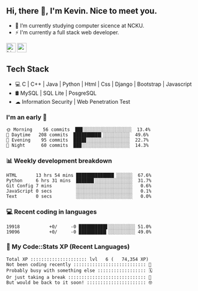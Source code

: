 ## Hi, there 👋, I'm Kevin. Nice to meet you.

- 🌱 I’m currently studying computer sicence at NCKU.
- ⚡ I'm currently a full stack web developer.

<a href="https://www.linkedin.com/in/kevin12686/"><img alt="LinkedIn" src="https://img.shields.io/badge/linkedin%20-%230077B5.svg?&style=for-the-badge&logo=linkedin&logoColor=white" height=25></a>
<a href="https://www.instagram.com/kevin12686/"><img src="https://img.shields.io/badge/instagram-3f729b?&style=for-the-badge&logo=instagram&logoColor=white" height=25></a>

## Tech Stack

* 💻 C | C++ | Java | Python | Html | Css | Django | Bootstrap | Javascript
* 🛢️ MySQL | SQL Lite | PosgreSQL
* ☁ Information Security | Web Penetration Test

### I'm an early 🐤

<!-- early_bird start -->

```text
🌞 Morning    56 commits  ██▊░░░░░░░░░░░░░░░░░░  13.4%
🌆 Daytime   208 commits  ██████████▍░░░░░░░░░░  49.6%
🌃 Evening    95 commits  ████▊░░░░░░░░░░░░░░░░  22.7%
🌙 Night      60 commits  ███░░░░░░░░░░░░░░░░░░  14.3%
```

<!-- early_bird end -->

### 📊 Weekly development breakdown

<!-- code_time start -->

```text
HTML       13 hrs 54 mins ██████████████▏░░░░░░  67.6%
Python     6 hrs 31 mins  ██████▋░░░░░░░░░░░░░░  31.7%
Git Config 7 mins         ░░░░░░░░░░░░░░░░░░░░░   0.6%
JavaScript 0 secs         ░░░░░░░░░░░░░░░░░░░░░   0.1%
Text       0 secs         ░░░░░░░░░░░░░░░░░░░░░   0.0%
```

<!-- code_time end -->

### 💻 Recent coding in languages

<!-- code_diff start -->

```text
19918           +0/     -0 ██████████▋░░░░░░░░░░ 51.0%
19096           +0/     -0 ██████████▎░░░░░░░░░░ 49.0%
```

<!-- code_diff end -->

### 🧰 My Code::Stats XP (Recent Languages)

<!-- codestats start -->

```text
Total XP ::::::::::::::::::::: lvl   6 (   74,354 XP) 
Not been coding recently ::::::::::::::::::::::::::: 🙈
Probably busy with something else :::::::::::::::::: 🗓
Or just taking a break ::::::::::::::::::::::::::::: 🌴
But would be back to it soon! :::::::::::::::::::::: 🤓
```

<!-- codestats end -->
